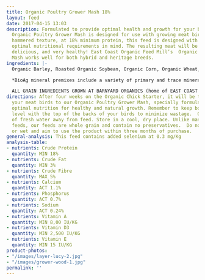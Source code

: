 ```yaml
---
title: Organic Poultry Grower Mash 18%
layout: feed
date: 2017-04-15 13:03
description: Formulated to provide optimal health and growth for your birds, the Certified
  Organic Poultry Grower Mash is designed for use with growing meat birds. A coarsely
  hammered texture, at 18% minimum protein, this feed is designed with the bird’s
  optimal nutritional requirements in mind. The resulting meat will be high quality,
  delicious, and very healthy! East Coast Organic Feed Mill’s  Organic Poultry Grower
  Mash works well for both hybrid and heritage breeds.
ingredients: |-
  Organic Barley, Roasted Organic Soybean, Organic Corn, Organic Wheat, Organic Field Peas, Organic Flax Meal & Bio Ag Poultry Grower Mineral Premix*.

  *BioAg mineral premixes include a variety of primary and trace minerals and vitamins, from sources such as: limestone; kelp meal; natural trace mineral salt; DL methionine and lysine in the layer mash (amino acids); selenium yeast; probiotics; enzymes; vitamins A, D, and E, plus vitamin B complex in addition to those vitamins in the premix.

  ALL GRAIN INGREDIENTS GROWN AT BARNYARD ORGANICS (home of EAST COAST ORGANIC FEED MILL) except corn (source:  Le Moulins des Cèdres, QC) and flax (source:  Homestead Organics and/or BioAg’s Canadian-sourced flax)
directions: After four weeks on the Organic Chick Starter, it will be time to switch
  your meat birds to our Organic Poultry Grower Mash, specially formulated to provide
  optimal nutrition for healthy and natural growth. Remember to keep bottom of feeders
  level with the top of the backs of your birds to minimize wastage.  Offer plenty
  of fresh water away from feed. Store in a cool, dry place. Unlike many pelletized
  feeds, our feeds are whole grain and contain no preservatives.  Do not use if mouldy
  or wet and aim to use the product within three months of purchase.
general-analysis: This feed contains added selenium at 0.3 mg/Kg
analysis-table:
- nutrients: Crude Protein
  quantity: MIN 18%
- nutrients: Crude Fat
  quantity: MIN 3%
- nutrients: Crude Fibre
  quantity: MAX 5%
- nutrients: Calcium
  quantity: ACT 1.1%
- nutrients: Phosphorus
  quantity: ACT 0.7%
- nutrients: Sodium
  quantity: ACT 0.24%
- nutrients: Vitamin A
  quantity: MIN 8,00 IU/KG
- nutrients: Vitamin D3
  quantity: MIN 2,500 IU/KG
- nutrients: Vitamin E
  quantity: MIN 15 IU/KG
product-photos:
- "/images/layer-lucy-2.jpg"
- "/images/grower-wood-1.jpg"
permalink: ''
---
```

